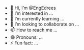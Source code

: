 - 👋 Hi, I’m @EngEdrees
- 👀 I’m interested in ...
- 🌱 I’m currently learning ...
- 💞️ I’m looking to collaborate on ...
- 📫 How to reach me ...
- 😄 Pronouns: ...
- ⚡ Fun fact: ...

<!---
EngEdrees/EngEdrees is a ✨ special ✨ repository because its `README.md` (this file) appears on your GitHub profile.
You can click the Preview link to take a look at your changes.
--->
